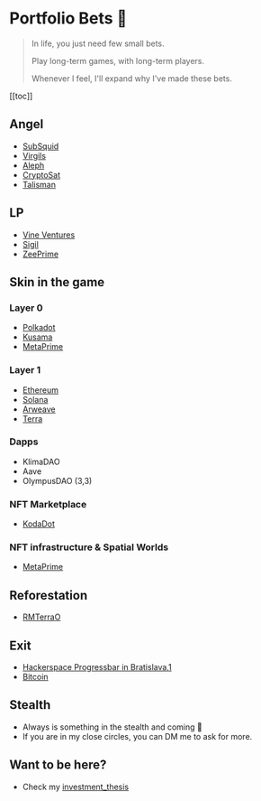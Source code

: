 # Portfolio Bets 🎲

> In life, you just need few small bets.
>
> Play long-term games, with long-term players.
>
> Whenever I feel, I'll expand why I've made these bets.

[[toc]]

## Angel 
- [SubSquid](https://www.subsquid.io/)
- [Virgils](http://virgils.io/)
- [Aleph](https://aleph.im/)
- [CryptoSat](https://cryptosat.io/)
- [Talisman](https://talisman.community/)

## LP 
- [Vine Ventures](https://vine.vc/)
- [Sigil](https://www.sigilfund.com/)
- [ZeePrime](https://zeeprime.capital/portfolio)

## Skin in the game
### Layer 0
- [Polkadot](https://kusama.network)
- [Kusama](https://polkadot.network)
- [MetaPrime](https://twitter.com/metaprime_net)

### Layer 1
- [Ethereum](https://en.wikipedia.org/wiki/Ethereum)
- [Solana](https://en.wikipedia.org/wiki/Solana_(blockchain_platform))
- [Arweave](https://www.arweave.org/)
- [Terra](https://www.terra.money/)

### Dapps
- KlimaDAO
- Aave
- OlympusDAO (3,3)

### NFT Marketplace
- [KodaDot](https://twitter.com/kodadot)

### NFT infrastructure & Spatial Worlds 
- [MetaPrime](https://metaprime.network/)

## Reforestation
- [RMTerraO](https://twitter.com/rmterraO)

## Exit
- [Hackerspace Progressbar in Bratislava](https://progressbar.sk),[1](https://sk.wikipedia.org/wiki/Progressbar)
- [Bitcoin](https://en.wikipedia.org/wiki/Bitcoin)

## Stealth
- Always is something in the stealth and coming 👀
- If you are in my close circles, you can DM me to ask for more.

## Want to be here?
- Check my [investment_thesis](investment_thesis)
